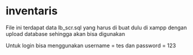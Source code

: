 # inventaris

File ini terdapat data lb_scr.sql yang harus di buat dulu di xampp dengan upload database sehingga akan bisa digunakan 

Untuk login bisa menggunakan username = tes dan password = 123


